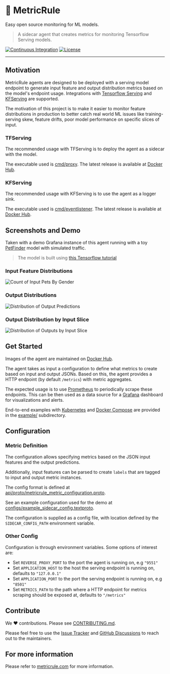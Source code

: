 # 📏 MetricRule

Easy open source monitoring for ML models.

> A sidecar agent that creates metrics for monitoring Tensorflow Serving models.

[![Continuous Integration](https://github.com/MetricRule/metricrule-agent-go/actions/workflows/ci.yaml/badge.svg)](https://github.com/MetricRule/metricrule-agent-go/actions/workflows/ci.yaml)
[![License](https://img.shields.io/badge/License-Apache%202.0-blue.svg)](https://opensource.org/licenses/Apache-2.0)

----

## Motivation

MetricRule agents are designed to be deployed with a serving model endpoint to generate input feature and output distribution metrics based on the model's endpoint usage. Integrations with
[Tensorflow Serving](https://github.com/tensorflow/serving) and [KFServing](https://github.com/kubeflow/kfserving) are supported.

The motivation of this project is to make it easier to monitor feature distributions in production to better catch real world ML issues like training-serving skew, feature drifts, poor model performance on specific slices of input.

### TFServing

The recommended usage with TFServing is to deploy the agent as a sidecar with the model.

The executable used is [cmd/proxy](cmd/proxy). The latest release is available at [Docker Hub](https://hub.docker.com/repository/docker/metricrule/metricrule-sidecar-tfserving/).

### KFServing

The recommended usage with KFServing is to use the agent as a logger sink.

The executable used is [cmd/eventlistener](cmd/eventlistener). The latest release is available at
[Docker Hub](https://hub.docker.com/repository/docker/metricrule/metricrule-kfserving/).

## Screenshots and Demo

Taken with a demo Grafana instance of this agent running with a toy [PetFinder](https://www.tensorflow.org/datasets/catalog/pet_finder) model with simulated traffic.

> The model is built using [this Tensorflow tutorial](https://www.tensorflow.org/tutorials/structured_data/feature_columns)

### Input Feature Distributions

![Count of Input Pets By Gender](<https://metricrule.github.io/img/inputcount.png>)

### Output Distributions

![Distribution of Output Predictions](<https://metricrule.github.io/img/outputlogits.png>)

### Output Distribution by Input Slice

![Distribution of Outputs by Input Slice](<https://metricrule.github.io/img/outputsbyinput.png>)

## Get Started

Images of the agent are maintained on [Docker Hub](https://hub.docker.com/repository/docker/metricrule/).

The agent takes as input a configuration to define what metrics to create based on input and output JSONs. Based on this, the agent provides a HTTP endpoint (by default `/metrics`) with metric aggregates.

The expected usage is to use [Prometheus](https://github.com/prometheus/prometheus) to periodically scrape these endpoints. This can be then used as a data source for a [Grafana](https://github.com/grafana/grafana) dashboard for visualizations and alerts.

End-to-end examples with [Kubernetes](https://kubernetes.io/) and [Docker Compose](https://docs.docker.com/compose/) are provided in the [example/](example/tfserving) subdirectory.

## Configuration

### Metric Definition

The configuration allows specifying metrics based on the JSON input features and the output predictions.

Additionally, input features can be parsed to create `labels` that are tagged to input and output metric instances.

The config format is defined at [api/proto/metricrule_metric_configuration.proto](api/proto/metricrule_metric_configuration.proto).

See an example configuration used for the demo at [configs/example_sidecar_config.textproto](configs/example_sidecar_config.textproto).

The configuration is supplied as a config file, with location defined by the `SIDECAR_CONFIG_PATH` environment variable.

### Other Config

Configuration is through environment variables. Some options of interest are:

- Set `REVERSE_PROXY_PORT` to the port the agent is running on, e.g `"9551"`
- Set `APPLICATION_HOST` to the host the serving endpoint is running on, defaults to `"127.0.0.1"`
- Set `APPLICATION_PORT` to the port the serving endpoint is running on, e.g `"8501"`
- Set `METRICS_PATH` to the path where a HTTP endpoint for metrics scraping should be exposed at, defaults to `"/metrics"`

## Contribute

We ❤️ contributions. Please see [CONTRIBUTING.md](CONTRIBUTING.md).

Please feel free to use the [Issue Tracker](https://github.com/MetricRule/metricrule-agent-go/issues) and [GitHub Discussions](https://github.com/MetricRule/metricrule-agent-go/discussions) to reach out to the maintainers.

## For more information

Please refer to [metricrule.com](https://metricrule.com) for more information.
